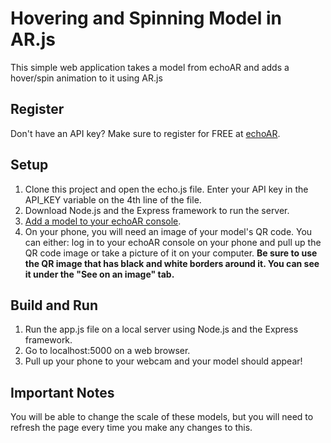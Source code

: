 # Hovering and Spinning Model in AR.js

This simple web application takes a model from echoAR and adds a hover/spin animation to it using AR.js

## Register
Don't have an API key? Make sure to register for FREE at [echoAR](https://console.echoar.xyz).

## Setup
1. Clone this project and open the echo.js file. Enter your API key in the API_KEY variable on the 4th line of the file. 
3. Download Node.js and the Express framework to run the server. 
4. [Add a model to your echoAR console](https://docs.echoar.xyz/quickstart/add-a-3d-model).
5. On your phone, you will need an image of your model's QR code. You can either: log in to your echoAR console on your phone and pull up the QR code image or take a picture of it on your computer. **Be sure to use the QR image that has black and white borders around it. You can see it under the "See on an image" tab.** 

## Build and Run
1. Run the app.js file on a local server using Node.js and the Express framework.
2. Go to localhost:5000 on a web browser. 
3. Pull up your phone to your webcam and your model should appear! 

## Important Notes
You will be able to change the scale of these models, but you will need to refresh the page every time you make any changes to this. 
